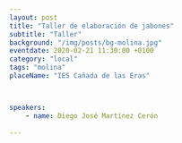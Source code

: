 ```yaml
---
layout: post
title: "Taller de elaboración de jabones"
subtitle: "Taller"
background: "/img/posts/bg-molina.jpg"
eventdate: 2020-02-21 11:30:00 +0100
category: "local"
tags: "molina"
placeName: "IES Cañada de las Eras"



speakers:
    - name: Diego José Martínez Cerón
    
---
```

